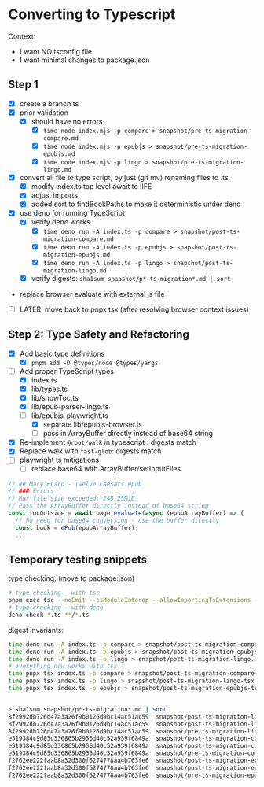 # Converting to Typescript

Context:

- I want NO tsconfig file
- I want minimal changes to package.json

## Step 1

- [x] create a branch ts
- [x] prior validation
  - [x] should have no errors
    - [x] `time node index.mjs -p compare > snapshot/pre-ts-migration-compare.md`
    - [x] `time node index.mjs -p epubjs > snapshot/pre-ts-migration-epubjs.md`
    - [x] `time node index.mjs -p lingo > snapshot/pre-ts-migration-lingo.md`
- [x] convert all file to type script, by just (git mv) renaming files to .ts
  - [x] modify index.ts top level await to IIFE
  - [x] adjust imports
  - [x] added sort to findBookPaths to make it deterministic under deno
- [x] use deno for running TypeScript
  - [x] verify deno works
    - [x] `time deno run -A index.ts -p compare > snapshot/post-ts-migration-compare.md`
    - [x] `time deno run -A index.ts -p epubjs > snapshot/post-ts-migration-epubjs.md`
    - [x] `time deno run -A index.ts -p lingo > snapshot/post-ts-migration-lingo.md`
  - [x] verify digests: `sha1sum snapshot/p*-ts-migration*.md | sort`
- replace browser evaluate with external js file
- [ ] LATER: move back to pnpx tsx (after resolving browser context issues)

## Step 2: Type Safety and Refactoring

- [x] Add basic type definitions
  - [x] `pnpm add -D @types/node @types/yargs`
- [ ] Add proper TypeScript types
  - [x] index.ts
  - [x] lib/types.ts
  - [x] lib/showToc.ts
  - [x] lib/epub-parser-lingo.ts
  - [ ] lib/epubjs-playwright.ts
    - [x] separate lib/epubjs-browser.js
    - [ ] pass in ArrayBuffer directly instead of base64 string
- [x] Re-implement `@root/walk` in typescript : digests match
- [x] Replace walk with `fast-glob`: digests match
- [ ] playwright ts mitigations
  - [ ] replace base64 with ArrayBuffer/setInputFiles

```js
// ## Mary Beard - Twelve Caesars.epub
// ### Errors
// Max file size exceeded: 248.25MiB
// Pass the ArrayBuffer directly instead of base64 string
const tocOutside = await page.evaluate(async (epubArrayBuffer) => {
  // No need for base64 conversion - use the buffer directly
  const book = ePub(epubArrayBuffer);
  ...
```

## Temporary testing snippets

type checking: (move to package.json)

```bash
# type checking - with tsc
pnpm exec tsc --noEmit --esModuleInterop --allowImportingTsExtensions --downlevelIteration --target es2015 --moduleResolution node lib/*.ts *.ts
# type checking - with deno
deno check *.ts **/*.ts 
```

digest invariants:

```bash
time deno run -A index.ts -p compare > snapshot/post-ts-migration-compare.md # 697.771s
time deno run -A index.ts -p epubjs > snapshot/post-ts-migration-epubjs.md # 200.668s
time deno run -A index.ts -p lingo > snapshot/post-ts-migration-lingo.md # 474.263s
# everything now works with tsx
time pnpx tsx index.ts -p compare > snapshot/post-ts-migration-compare-tsx.md # 278.498s
time pnpx tsx index.ts -p lingo > snapshot/post-ts-migration-lingo-tsx.md # 107.413s
time pnpx tsx index.ts -p epubjs > snapshot/post-ts-migration-epubjs-tsx.md # 189.700s


> sha1sum snapshot/p*-ts-migration*.md | sort
8f2992db726d47a3a26f9b0126d9bc14ac51ac59  snapshot/post-ts-migration-lingo-tsx.md
8f2992db726d47a3a26f9b0126d9bc14ac51ac59  snapshot/post-ts-migration-lingo.md
8f2992db726d47a3a26f9b0126d9bc14ac51ac59  snapshot/pre-ts-migration-lingo.md
e519384c9d85d336865b2956d40c52a939f6849a  snapshot/post-ts-migration-compare-tsx.md
e519384c9d85d336865b2956d40c52a939f6849a  snapshot/post-ts-migration-compare.md
e519384c9d85d336865b2956d40c52a939f6849a  snapshot/pre-ts-migration-compare.md
f2762ee222faab8a32d300f6274778aa4b763fe6  snapshot/post-ts-migration-epubjs-tsx.md
f2762ee222faab8a32d300f6274778aa4b763fe6  snapshot/post-ts-migration-epubjs.md
f2762ee222faab8a32d300f6274778aa4b763fe6  snapshot/pre-ts-migration-epubjs.mds
```
